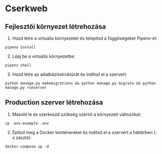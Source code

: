 # Cserkweb

## Fejlesztői környezet létrehozása

1. Hozd létre a virtuális környezetet és telepítsd a függőségeket Pipenv-el:

```
pipenv install
```

2. Lépj be a virtuális környezetbe:

```
pipenv shell
```

3. Hozd létre az adatbázisstruktúrát és indítsd el a szervert:

```
python manage.py makemigrations && python manage.py migrate && python manage.py runserver
```

## Production szerver létrehozása

1. Másold le és szerkeszd szükség szerint a környezeti változókat:

```
cp .env.example .env
```

2. Építsd meg a Docker konténereket és indítsd el a szervert a háttérben (`-d` zászló):

```
docker-compose up -d
```
